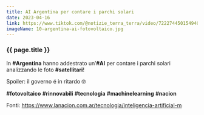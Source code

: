 ```yaml
---
title: AI Argentina per contare i parchi solari
date: 2023-04-16
link: https://www.tiktok.com/@notizie_terra_terra/video/7222744501549403398
imageName: 10-argentina-ai-fotovoltaico.jpg
---
```


### {{ page.title }}

In **#Argentina** hanno addestrato un’**#AI** per contare i parchi solari analizzando le foto **#satellitari**!

Spoiler: il governo é in ritardo 🤓

**#fotovoltaico** **#rinnovabili** **#tecnologia** **#machinelearning** **#nacion**

Fonti: https://www.lanacion.com.ar/tecnologia/inteligencia-artificial-m